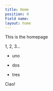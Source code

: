 ```yaml
---
title: Home
position: 0
Field name: 
layout: home
---
```


This is the homepage

1, 2, 3...

* uno

* dos

* tres

Ciao!